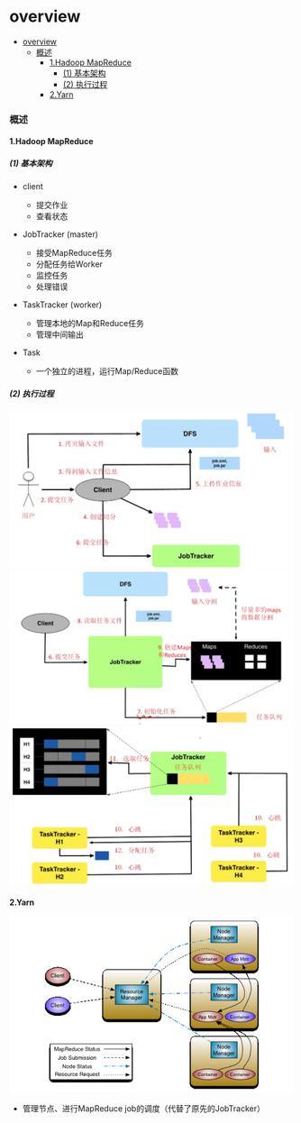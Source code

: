 # overview


<!-- @import "[TOC]" {cmd="toc" depthFrom=1 depthTo=6 orderedList=false} -->

<!-- code_chunk_output -->

- [overview](#overview)
    - [概述](#概述)
      - [1.Hadoop MapReduce](#1hadoop-mapreduce)
        - [(1) 基本架构](#1-基本架构)
        - [(2) 执行过程](#2-执行过程)
      - [2.Yarn](#2yarn)

<!-- /code_chunk_output -->

### 概述

#### 1.Hadoop MapReduce

##### (1) 基本架构

* client
    * 提交作业
    * 查看状态

* JobTracker (master)
    * 接受MapReduce任务
    * 分配任务给Worker
    * 监控任务
    * 处理错误

* TaskTracker (worker)
    * 管理本地的Map和Reduce任务
    * 管理中间输出

* Task
    * 一个独立的进程，运行Map/Reduce函数

##### (2) 执行过程
![](./imgs/hpmp_01.png)
![](./imgs/hpmp_02.png)
![](./imgs/hpmp_03.png)

#### 2.Yarn

![](./imgs/hpyarn_01.png)

* 管理节点、进行MapReduce job的调度（代替了原先的JobTracker）